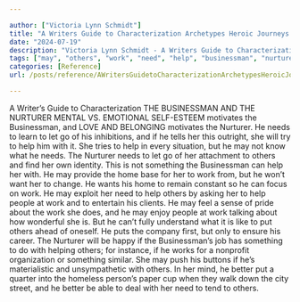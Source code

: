 ```yaml
---

author: ["Victoria Lynn Schmidt"]
title: "A Writers Guide to Characterization Archetypes Heroic Journeys and Other Elements of Dynamic Character Development - part0010_split_007.html"
date: "2024-07-19"
description: "Victoria Lynn Schmidt - A Writers Guide to Characterization Archetypes Heroic Journeys and Other Elements of Dynamic Character Development"
tags: ["may", "others", "work", "need", "help", "businessman", "nurturer", "something", "put", "motivates", "let", "go", "try", "home", "want", "people", "better", "writer", "guide", "characterization", "mental", "v", "emotional", "love", "belonging"]
categories: [Reference]
url: /posts/reference/AWritersGuidetoCharacterizationArchetypesHeroicJourneysandOtherElementsofDynamicCharacterDevelopment-part0010split007html

---
```



A Writer’s Guide to Characterization
 THE BUSINESSMAN AND THE NURTURER
MENTAL VS. EMOTIONAL
SELF-ESTEEM motivates the Businessman, and LOVE AND BELONGING motivates the Nurturer. He needs to learn to let go of his inhibitions, and if he tells her this outright, she will try to help him with it. She tries to help in every situation, but he may not know what he needs.
The Nurturer needs to let go of her attachment to others and find her own identity. This is not something the Businessman can help her with. He may provide the home base for her to work from, but he won’t want her to change. He wants his home to remain constant so he can focus on work.
He may exploit her need to help others by asking her to help people at work and to entertain his clients. He may feel a sense of pride about the work she does, and he may enjoy people at work talking about how wonderful she is. But he can’t fully understand what it is like to put others ahead of oneself. He puts the company first, but only to ensure his career.
The Nurturer will be happy if the Businessman’s job has something to do with helping others; for instance, if he works for a nonprofit organization or something similar. She may push his buttons if he’s materialistic and unsympathetic with others. In her mind, he better put a quarter into the homeless person’s paper cup when they walk down the city street, and he better be able to deal with her need to tend to others.
